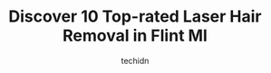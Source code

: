 ---
layout: ampstory
image: https://i0.wp.com/www.depkes.org/wp-content/uploads/2023/06/laser-hair-removal-0-in-flint-mi-1685854751.jpeg?resize=640,853
author: techidn
featured: false
description: Discover the impressive array of Laser Hair Removal options in Flint MI, where you can find 10 of the largest Laser Hair Removal establishments in the area. From renowned classics to hidden 
title: Discover 10 Top-rated Laser Hair Removal in Flint MI
cover:
   title: Discover 10 Top-rated Laser Hair Removal in Flint MI
   subtitle: Rickpate
   background: https://www.depkes.org/wp-content/uploads/2023/06/laser-hair-removal-0-in-flint-mi-1685854751.jpeg

pages: 
 - layout: thirds
   top: <h1>#1 LightRx - Grand Blanc</h1>
   bottom: "<p>Every staff member is so welcoming. The customer service is the best. They make you feel very comfortable. Everyone there treats you so special. There is such an ease in </p>"
   background: https://www.depkes.org/wp-content/uploads/2023/06/laser-hair-removal-1-in-flint-mi-1685854752.jpeg
   backgroundblur: true
 - layout: thirds
   top: <h1>#2 Escape Salon & Spa</h1>
   bottom: "<p>I came here for my Brazilian wax with Chan. She is  amazing and always makes you feel comfortable. Would recommend her to anyone!</p>"
   background: https://www.depkes.org/wp-content/uploads/2023/06/laser-hair-removal-2-in-flint-mi-1685854753.jpeg
   cta:
      link: https://www.depkes.org/blog/discover-10-top-rated-laser-hair-removal-in-flint-mi/
      text: Discover 10 Top-rated Laser Hair Removal in Flint MI
 - layout: thirds
   top: <h1>#3 Grande Med Spa</h1>
   bottom: "<p>9499 N Holly Rd, Grand Blanc Twp, MI 48439, United States</p>"
   background: https://www.depkes.org/wp-content/uploads/2023/06/laser-hair-removal-3-in-flint-mi-1685854753.jpeg
   cta:
      link: https://www.depkes.org/blog/discover-10-top-rated-laser-hair-removal-in-flint-mi/
      text: Discover 10 Top-rated Laser Hair Removal in Flint MI
 - layout: thirds
   top: <h1>#4 MY SALON Suite of Flint</h1>
   bottom: "<p>OAKBROOK SQUARE, 3192 S Linden Rd, Flint, MI 48507, United States</p>"
   background: https://images.unsplash.com/photo-1567095761054-7a02e69e5c43?ixlib=rb-4.0.3&ixid=MnwxMjA3fDB8MHxwaG90by1wYWdlfHx8fGVufDB8fHx8&auto=format&fit=crop&w=640&h=853&q=80
   cta:
      link: https://www.depkes.org/blog/discover-10-top-rated-laser-hair-removal-in-flint-mi/
      text: Discover 10 Top-rated Laser Hair Removal in Flint MI
 - layout: thirds
   top: <h1>#5 L.A. Hair Design</h1>
   bottom: "<p>4482 Torrey Rd, Flint, MI 48507, United States</p>"
   background: https://images.unsplash.com/photo-1534312527009-56c7016453e6?ixlib=rb-4.0.3&ixid=MnwxMjA3fDB8MHxwaG90by1wYWdlfHx8fGVufDB8fHx8&auto=format&fit=crop&w=640&h=853&q=80
   cta:
      link: https://www.depkes.org/blog/discover-10-top-rated-laser-hair-removal-in-flint-mi/
      text: Discover 10 Top-rated Laser Hair Removal in Flint MI
 - layout: thirds
   top: <h1>#6 Centre of Lily Med Spa</h1>
   bottom: "<p>4018 Miller Rd, Flint, MI 48507, United States</p>"
   background: https://images.unsplash.com/photo-1595364397663-fca4f075d796?ixlib=rb-4.0.3&ixid=MnwxMjA3fDB8MHxwaG90by1wYWdlfHx8fGVufDB8fHx8&auto=format&fit=crop&w=640&h=853&q=80
   cta:
      link: https://www.depkes.org/blog/discover-10-top-rated-laser-hair-removal-in-flint-mi/
      text: Discover 10 Top-rated Laser Hair Removal in Flint MI
 - layout: thirds
   top: <h1>#7 The Wax Bar</h1>
   bottom: "<p>2222 S Linden Rd Suite G, Flint Twp, MI 48532, United States</p>"
   background: https://images.unsplash.com/photo-1608501821300-4f99e58bba77?ixlib=rb-4.0.3&ixid=MnwxMjA3fDB8MHxwaG90by1wYWdlfHx8fGVufDB8fHx8&auto=format&fit=crop&w=640&h=853&q=80
   cta:
      link: https://www.depkes.org/blog/discover-10-top-rated-laser-hair-removal-in-flint-mi/
      text: Discover 10 Top-rated Laser Hair Removal in Flint MI
 - layout: thirds
   middle: Continue reading...
   background: https://images.unsplash.com/photo-1561679660-d00ee1e0dc8e?ixlib=rb-4.0.3&ixid=MnwxMjA3fDB8MHxwaG90by1wYWdlfHx8fGVufDB8fHx8&auto=format&fit=crop&w=640&h=853&q=80
   cta:
      link: https://www.depkes.org/blog/discover-10-top-rated-laser-hair-removal-in-flint-mi/
      text: Discover 10 Top-rated Laser Hair Removal in Flint MI
      
---